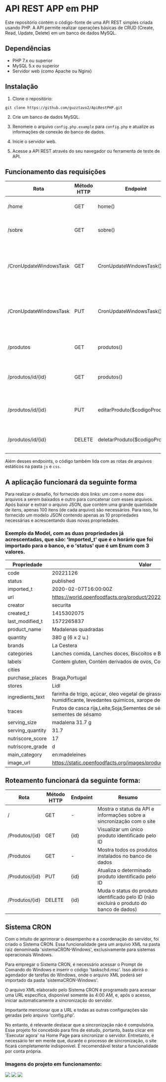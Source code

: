 
# API REST APP em PHP

<p>Este repositório contém o código-fonte de uma API REST simples criada usando PHP. A API permite realizar operações básicas de CRUD (Create, Read, Update, Delete) em um banco de dados MySQL.</p>

<h2>Dependências</h2>
<ul><li>PHP 7.x ou superior</li><li>MySQL 5.x ou superior</li><li>Servidor web (como Apache ou Nginx)</li></ul>

<h2>Instalação</h2>
<ol><li>Clone o repositório:</li></ol>
   <pre><div class="p-4 overflow-y-auto"><code class="!whitespace-pre hljs language-bash">git <span class="hljs-built_in">clone</span> https://github.com/guzztavo2/ApiRestPHP.git
</code></div></div></pre>
<ol start="2"><li><p>Crie um banco de dados MySQL.</p></li><li><p>Renomeie o arquivo <code>config.php.example</code> para <code>config.php</code> e atualize as informações de conexão do banco de dados.</p></li><li><p>Inicie o servidor web.</p></li><li><p>Acesse a API REST através do seu navegador ou ferramenta de teste de API.</p></li></ol>

<h2>Funcionamento das requisições</h2>
<table>
  <thead>
    <tr>
      <th>Rota</th>
      <th>Método HTTP</th>
      <th>Endpoint</th>
      <th>Resumo</th>
    </tr>
  </thead>
  <tbody>
    <tr>
      <td>/home</td>
      <td>GET</td>
      <td>home()</td>
      <td>Página inicial da aplicação.</td>
    </tr>
    <tr>
      <td>/sobre</td>
      <td>GET</td>
      <td>sobre()</td>
      <td>Página "Sobre nós" da aplicação.</td>
    </tr>
    <tr>
      <td>/CronUpdateWindowsTask</td>
      <td>GET</td>
      <td>CronUpdateWindowsTask()</td>
      <td>Endpoint para agendar a execução de uma tarefa no Windows.</td>
    </tr>
    <tr>
      <td>/CronUpdateWindowsTask</td>
      <td>PUT</td>
      <td>CronUpdateWindowsTask()</td>
      <td>Endpoint para atualizar uma tarefa agendada no Windows.</td>
    </tr>
    <tr>
      <td>/produtos</td>
      <td>GET</td>
      <td>produtos()</td>
      <td>Listar todos os produtos disponíveis na loja.</td>
    </tr>
    <tr>
      <td>/produtos/id/{id}</td>
      <td>GET</td>
      <td>produtos()</td>
      <td>Buscar um produto específico pelo seu código.</td>
    </tr>
    <tr>
      <td>/produtos/id/{id}</td>
      <td>PUT</td>
      <td>editarProduto($codigoProduto)</td>
      <td>Editar as informações de um produto específico.</td>
    </tr>
    <tr>
      <td>/produtos/id/{id}</td>
      <td>DELETE</td>
      <td>deletarProduto($codigoProduto)</td>
      <td>Deletar um produto específico da loja.</td>
    </tr>
  </tbody>
</table>
<p>Além desses endpoints, o código também lida com as rotas de arquivos estáticos na pasta <code>js</code> e <code>css</code>.</p>



## A aplicação funcionará da seguinte forma

<p> Para realizar o desafio, foi fornecido dois links: um com o nome dos arquivos a serem baixados e outro para concatenar com esses arquivos. Após baixar e extrair o arquivo JSON, que contém uma grande quantidade de itens, apenas 100 itens (de cada arquivo) são necessários. Para isso, foi fornecido um modelo JSON contendo apenas as 10 propriedades necessárias e acrescentando duas novas propriedades.</p>

### Exemplo da Model, com as duas propriedades já acrescentadas, que são: 'Imported_t' que é o horário que foi importado para o banco, e o 'status' que é um Enum com 3 valores. 
<table><thead><tr><th>Propriedade</th><th>Valor</th></tr></thead><tbody><tr><td>code</td><td>20221126</td></tr><tr><td>status</td><td>published</td></tr><tr><td>imported_t</td><td>2020-02-07T16:00:00Z</td></tr><tr><td>url</td><td><a href="https://world.openfoodfacts.org/product/20221126" target="_new">https://world.openfoodfacts.org/product/20221126</a></td></tr><tr><td>creator</td><td>securita</td></tr><tr><td>created_t</td><td>1415302075</td></tr><tr><td>last_modified_t</td><td>1572265837</td></tr><tr><td>product_name</td><td>Madalenas quadradas</td></tr><tr><td>quantity</td><td>380 g (6 x 2 u.)</td></tr><tr><td>brands</td><td>La Cestera</td></tr><tr><td>categories</td><td>Lanches comida, Lanches doces, Biscoitos e Bolos, Bolos, Madalenas</td></tr><tr><td>labels</td><td>Contem gluten, Contém derivados de ovos, Contém ovos</td></tr><tr><td>cities</td><td></td></tr><tr><td>purchase_places</td><td>Braga,Portugal</td></tr><tr><td>stores</td><td>Lidl</td></tr><tr><td>ingredients_text</td><td>farinha de trigo, açúcar, óleo vegetal de girassol, clara de ovo, ovo, humidificante, levedantes químicos, xarope de glucose-frutose, sal, aroma</td></tr><tr><td>traces</td><td>Frutos de casca rija,Leite,Soja,Sementes de sésamo,Produtos à base de sementes de sésamo</td></tr><tr><td>serving_size</td><td>madalena 31.7 g</td></tr><tr><td>serving_quantity</td><td>31.7</td></tr><tr><td>nutriscore_score</td><td>17</td></tr><tr><td>nutriscore_grade</td><td>d</td></tr><tr><td>main_category</td><td>en:madeleines</td></tr><tr><td>image_url</td><td><a href="https://static.openfoodfacts.org/images/products/20221126/front_pt.5.400.jpg" target="_new">https://static.openfoodfacts.org/images/products/20221126/front_pt.5.400.jpg</a></td></tr></tbody></table>

<h2></h2>

<h2>Roteamento funcionará da seguinte forma:</h2>
<table><thead><tr><th>Rota</th><th>Método HTTP</th><th>Endpoint</th><th>Resumo</th></tr></thead><tbody><tr><td>/</td><td>GET</td><td>-</td><td>Mostra o status da API e informações sobre a sincronização com o site</td></tr><tr><td>/Produtos/{id}</td><td>GET</td><td>{id}</td><td>Visualizar um único produto identificado pelo ID</td></tr><tr><td>/Produtos</td><td>GET</td><td>-</td><td>Mostra todos os produtos instalados no banco de dados</td></tr><tr><td>/Produtos/{id}</td><td>PUT</td><td>{id}</td><td>Atualiza o determinado produto identificado pelo ID</td></tr><tr><td>/Produtos/{id}</td><td>DELETE</td><td>{id}</td><td>Muda o status do produto identificado pelo ID (não excluirá o produto do banco de dados)</td></tr></tbody></table>

<h2>Sistema CRON</h2>

<p>Com o intuito de aprimorar o desempenho e a coordenação do servidor, foi criado o Sistema CRON. Essa funcionalidade gera um arquivo XML na pasta raiz denominada 'sistemaCRON-Windows', exclusivamente para sistemas operacionais Windows.

Para empregar o Sistema CRON, é necessário acessar o Prompt de Comando do Windows e inserir o código 'taskschd.msc'. Isso abrirá o agendador de tarefas do Windows, onde o arquivo XML poderá ser importado da pasta 'sistemaCRON-Windows'.

O arquivo XML elaborado pelo Sistema CRON é programado para acessar uma URL específica, disponível somente às 4:00 AM, e, após o acesso, iniciar automaticamente a sincronização do servidor.

Importante mencionar que a URL e todas as outras configurações são geradas pelo arquivo 'config.php'.

No entanto, é relevante destacar que a sincronização não é compulsória. Esse projeto foi concebido para fins de estudo, portanto, basta clicar em 'Executar agora' na Home Page para sincronizar o servidor. Entretanto, é necessário ter em mente que, durante o processo de sincronização, o site ficará completamente indisponível. É recomendável testar a funcionalidade por conta própria.</p>

### Imagens do projeto em funcionamento:

<p align="center">
  
![](https://github.com/guzztavo2/ApiRestPHP/blob/master/ImagensFuncionamento/home.PNG)
![](https://github.com/guzztavo2/ApiRestPHP/blob/master/ImagensFuncionamento/produtos.PNG)
![](https://github.com/guzztavo2/ApiRestPHP/blob/master/ImagensFuncionamento/sobre.PNG)
  
</p>

